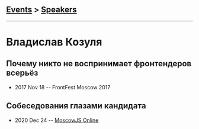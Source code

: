 ## [Events](../README.md) > [Speakers](../speakers.md)
---

# Владислав Козуля

## Почему никто не воспринимает фронтендеров всерьёз
- 2017 Nov 18 -- FrontFest Moscow 2017    
## Собеседования глазами кандидата
- 2020 Dec 24 -- [MoscowJS Online](https://www.youtube.com/watch?v=-hXPLdphL88)    
